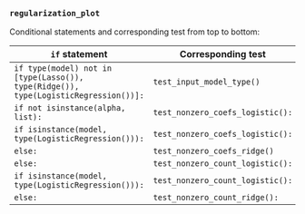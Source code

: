 
### `regularization_plot`

Conditional statements and corresponding test from top to bottom:

|`if` statement|Corresponding test|
|--------------|------------------|
|`if type(model) not in [type(Lasso()), type(Ridge()), type(LogisticRegression())]:`| `test_input_model_type()` |
|`if not isinstance(alpha, list):`|`test_nonzero_coefs_logistic():`|
|`if isinstance(model, type(LogisticRegression())):`|`test_nonzero_coefs_logistic():`|
|`else:`|`test_nonzero_coefs_ridge()`|
|`else:`|`test_nonzero_count_logistic():`|
|`if isinstance(model, type(LogisticRegression())):`|`test_nonzero_count_logistic():`|
|`else:`|`test_nonzero_count_ridge():`|
